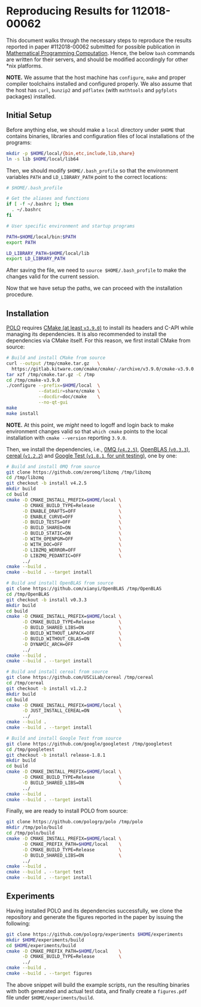 # Reproducing Results for 112018-00062

This document walks through the necessary steps to reproduce the results
reported in paper #112018-00062 submitted for possible publication in
[Mathematical Programming Computation][mpc]. Hence, the below `bash` commands
are written for their servers, and should be modified accordingly for other *nix
platforms.

**NOTE.** We assume that the host machine has `configure`, `make` and proper
compiler toolchains installed and configured properly. We also assume that the
host has `curl`, `bunzip2` and `pdflatex` (with `mathtools` and `pgfplots`
packages) installed.

[mpc]: https://link.springer.com/journal/12532

## Initial Setup

Before anything else, we should make a `local` directory under `$HOME` that
contains binaries, libraries and configuration files of local installations of
the programs:

```bash
mkdir -p $HOME/local/{bin,etc,include,lib,share}
ln -s lib $HOME/local/lib64
```

Then, we should modify `$HOME/.bash_profile` so that the environment variables
`PATH` and `LD_LIBRARY_PATH` point to the correct locations:

```bash
# $HOME/.bash_profile

# Get the aliases and functions
if [ -f ~/.bashrc ]; then
  . ~/.bashrc
fi

# User specific environment and startup programs

PATH=$HOME/local/bin:$PATH
export PATH

LD_LIBRARY_PATH=$HOME/local/lib
export LD_LIBRARY_PATH
```

After saving the file, we need to `source $HOME/.bash_profile` to make the
changes valid for the current session.

Now that we have setup the paths, we can proceed with the installation
procedure.

## Installation

[POLO][polo] requires [CMake (at least `v3.9.0`)][cmake] to install its headers
and C-API while managing its dependencies. It is also recommended to install the
dependencies via CMake itself. For this reason, we first install CMake from
source:

```bash
# Build and install CMake from source
curl --output /tmp/cmake.tar.gz   \
  https://gitlab.kitware.com/cmake/cmake/-/archive/v3.9.0/cmake-v3.9.0.tar.gz
tar xzf /tmp/cmake.tar.gz -C /tmp
cd /tmp/cmake-v3.9.0
./configure --prefix=$HOME/local  \
            --datadir=share/cmake \
            --docdir=doc/cmake    \
            --no-qt-gui
make
make install
```

**NOTE.** At this point, we *might* need to logoff and login back to make
environment changes valid so that `which cmake` points to the local installation
with `cmake --version` reporting `3.9.0`.

Then, we install the dependencies, i.e., [0MQ (`v4.2.5`)][zeromq], [OpenBLAS
(`v0.3.3`)][openblas], [cereal (`v1.2.2`)][cereal] and [Google Test (`v1.8.1`,
for unit testing)][gtest], one by one:

```bash
# Build and install 0MQ from source
git clone https://github.com/zeromq/libzmq /tmp/libzmq
cd /tmp/libzmq
git checkout -b install v4.2.5
mkdir build
cd build
cmake -D CMAKE_INSTALL_PREFIX=$HOME/local \
      -D CMAKE_BUILD_TYPE=Release         \
      -D ENABLE_DRAFTS=OFF                \
      -D ENABLE_CURVE=OFF                 \
      -D BUILD_TESTS=OFF                  \
      -D BUILD_SHARED=ON                  \
      -D BUILD_STATIC=ON                  \
      -D WITH_OPENPGM=OFF                 \
      -D WITH_DOC=OFF                     \
      -D LIBZMQ_WERROR=OFF                \
      -D LIBZMQ_PEDANTIC=OFF              \
      ../
cmake --build .
cmake --build . --target install

# Build and install OpenBLAS from source
git clone https://github.com/xianyi/OpenBLAS /tmp/OpenBLAS
cd /tmp/OpenBLAS
git checkout -b install v0.3.3
mkdir build
cd build
cmake -D CMAKE_INSTALL_PREFIX=$HOME/local \
      -D CMAKE_BUILD_TYPE=Release         \
      -D BUILD_SHARED_LIBS=ON             \
      -D BUILD_WITHOUT_LAPACK=OFF         \
      -D BUILD_WITHOUT_CBLAS=ON           \
      -D DYNAMIC_ARCH=OFF                 \
      ../
cmake --build .
cmake --build . --target install

# Build and install cereal from source
git clone https://github.com/USCiLab/cereal /tmp/cereal
cd /tmp/cereal
git checkout -b install v1.2.2
mkdir build
cd build
cmake -D CMAKE_INSTALL_PREFIX=$HOME/local \
      -D JUST_INSTALL_CEREAL=ON           \
      ../
cmake --build .
cmake --build . --target install

# Build and install Google Test from source
git clone https://github.com/google/googletest /tmp/googletest
cd /tmp/googletest
git checkout -b install release-1.8.1
mkdir build
cd build
cmake -D CMAKE_INSTALL_PREFIX=$HOME/local \
      -D CMAKE_BUILD_TYPE=Release         \
      -D BUILD_SHARED_LIBS=ON             \
      ../
cmake --build .
cmake --build . --target install
```

[polo]: https://github.com/pologrp/polo
[cmake]: https://gitlab.kitware.com/cmake/cmake
[zeromq]: https://github.com/zeromq/libzmq
[openblas]: https://github.com/xianyi/OpenBLAS
[cereal]: https://github.com/USCiLab/cereal
[gtest]: https://github.com/google/googletest

Finally, we are ready to install POLO from source:

```bash
git clone https://github.com/pologrp/polo /tmp/polo
mkdir /tmp/polo/build
cd /tmp/polo/build
cmake -D CMAKE_INSTALL_PREFIX=$HOME/local \
      -D CMAKE_PREFIX_PATH=$HOME/local    \
      -D CMAKE_BUILD_TYPE=Release         \
      -D BUILD_SHARED_LIBS=ON             \
      ../
cmake --build .
cmake --build . --target test
cmake --build . --target install
```

## Experiments

Having installed POLO and its dependencies successfully, we clone the repository
and generate the figures reported in the paper by issuing the following:

```bash
git clone https://github.com/pologrp/experiments $HOME/experiments
mkdir $HOME/experiments/build
cd $HOME/experiments/build
cmake -D CMAKE_PREFIX_PATH=$HOME/local    \
      -D CMAKE_BUILD_TYPE=Release         \
      ../
cmake --build .
cmake --build . --target figures
```

The above snippet will build the example scripts, run the resulting binaries
with both generated and actual test data, and finally create a `figures.pdf`
file under `$HOME/experiments/build`.

